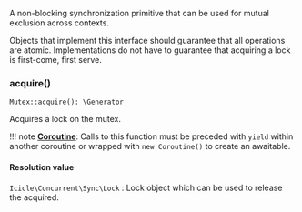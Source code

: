 A non-blocking synchronization primitive that can be used for mutual exclusion across contexts.

Objects that implement this interface should guarantee that all operations are atomic. Implementations do not have to guarantee that acquiring a lock is first-come, first serve.

### acquire()

    Mutex::acquire(): \Generator

Acquires a lock on the mutex.

!!! note
    [**Coroutine**](../../manual/coroutines.md): Calls to this function must be preceded with `yield` within another coroutine or wrapped with `new Coroutine()` to create an awaitable.

#### Resolution value
`Icicle\Concurrent\Sync\Lock`
:   Lock object which can be used to release the acquired.
